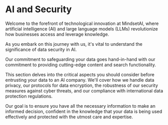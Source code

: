 # AI and Security

Welcome to the forefront of technological innovation at MindsetAI, where artificial intelligence (AI) and large language models (LLMs) revolutionize how businesses access and leverage knowledge.

As you embark on this journey with us, it's vital to understand the significance of data security in AI.&#x20;

Our commitment to safeguarding your data goes hand-in-hand with our commitment to providing cutting-edge content and search functionality.&#x20;

This section delves into the critical aspects you should consider before entrusting your data to an AI company. We'll cover how we handle data privacy, our protocols for data encryption, the robustness of our security measures against cyber threats, and our compliance with international data protection regulations.&#x20;

Our goal is to ensure you have all the necessary information to make an informed decision, confident in the knowledge that your data is being used effectively and protected with the utmost care and expertise.
